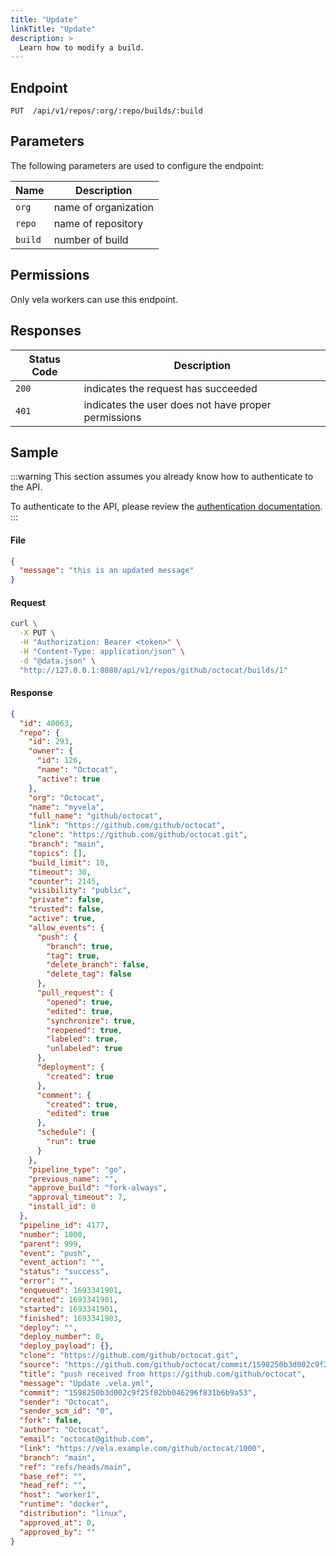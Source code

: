 ```yaml
---
title: "Update"
linkTitle: "Update"
description: >
  Learn how to modify a build.
---
```


## Endpoint

```
PUT  /api/v1/repos/:org/:repo/builds/:build
```

## Parameters

The following parameters are used to configure the endpoint:

| Name    | Description          |
| ------- | -------------------- |
| `org`   | name of organization |
| `repo`  | name of repository   |
| `build` | number of build      |

## Permissions

Only vela workers can use this endpoint.

## Responses

| Status Code | Description                                         |
| ----------- | --------------------------------------------------- |
| `200`       | indicates the request has succeeded                 |
| `401`       | indicates the user does not have proper permissions |

## Sample

:::warning
This section assumes you already know how to authenticate to the API.

To authenticate to the API, please review the [authentication documentation](/docs/reference/api/authentication.md).
:::

#### File

```json
{
  "message": "this is an updated message"
}
```

#### Request

```sh
curl \
  -X PUT \
  -H "Authorization: Bearer <token>" \
  -H "Content-Type: application/json" \
  -d "@data.json" \
  "http://127.0.0.1:8080/api/v1/repos/github/octocat/builds/1"
```

#### Response

```json
{
  "id": 40063,
  "repo": {
    "id": 293,
    "owner": {
      "id": 126,
      "name": "Octocat",
      "active": true
    },
    "org": "Octocat",
    "name": "myvela",
    "full_name": "github/octocat",
    "link": "https://github.com/github/octocat",
    "clone": "https://github.com/github/octocat.git",
    "branch": "main",
    "topics": [],
    "build_limit": 10,
    "timeout": 30,
    "counter": 2145,
    "visibility": "public",
    "private": false,
    "trusted": false,
    "active": true,
    "allow_events": {
      "push": {
        "branch": true,
        "tag": true,
        "delete_branch": false,
        "delete_tag": false
      },
      "pull_request": {
        "opened": true,
        "edited": true,
        "synchronize": true,
        "reopened": true,
        "labeled": true,
        "unlabeled": true
      },
      "deployment": {
        "created": true
      },
      "comment": {
        "created": true,
        "edited": true
      },
      "schedule": {
        "run": true
      }
    },
    "pipeline_type": "go",
    "previous_name": "",
    "approve_build": "fork-always",
    "approval_timeout": 7,
    "install_id": 0
  },
  "pipeline_id": 4177,
  "number": 1000,
  "parent": 999,
  "event": "push",
  "event_action": "",
  "status": "success",
  "error": "",
  "enqueued": 1693341901,
  "created": 1693341901,
  "started": 1693341901,
  "finished": 1693341903,
  "deploy": "",
  "deploy_number": 0,
  "deploy_payload": {},
  "clone": "https://github.com/github/octocat.git",
  "source": "https://github.com/github/octocat/commit/1598250b3d002c9f25f82bb046296f831b6b9a53",
  "title": "push received from https://github.com/github/octocat",
  "message": "Update .vela.yml",
  "commit": "1598250b3d002c9f25f82bb046296f831b6b9a53",
  "sender": "Octocat",
  "sender_scm_id": "0",
  "fork": false,
  "author": "Octocat",
  "email": "octocat@github.com",
  "link": "https://vela.example.com/github/octocat/1000",
  "branch": "main",
  "ref": "refs/heads/main",
  "base_ref": "",
  "head_ref": "",
  "host": "worker1",
  "runtime": "docker",
  "distribution": "linux",
  "approved_at": 0,
  "approved_by": ""
}
```

